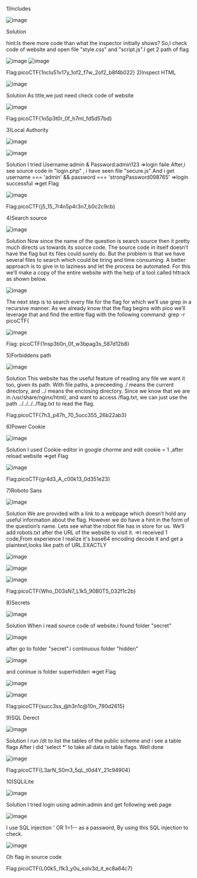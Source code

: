 1)Includes

![image](https://user-images.githubusercontent.com/95273832/165496507-1aea10b5-697b-4582-9272-4e740732e8b8.png)

Solution

hint:Is there more code than what the inspector initially shows?
So,I check code of website and open file "style.css" and "script.js".I get 2 path of flag

![image](https://user-images.githubusercontent.com/95273832/165496605-b771b3e3-c8b0-4502-ab27-893007da4ef0.png)
![image](https://user-images.githubusercontent.com/95273832/165496640-5128a469-c93d-405f-a243-2cb8ec31b2e4.png)

Flag:picoCTF{1nclu51v17y_1of2_f7w_2of2_b8f4b022}
2)Inspect HTML

![image](https://user-images.githubusercontent.com/95273832/165496814-6d9fcc38-1c96-4061-9fda-eac14d67ec4a.png)

Solution
As title,we just need check code of website 

![image](https://user-images.githubusercontent.com/95273832/165496928-70727dc3-a333-46ad-a32d-66d2be8ce289.png)

Flag:picoCTF{1n5p3t0r_0f_h7ml_fd5d57bd}

3)Local Authority

![image](https://user-images.githubusercontent.com/95273832/165497573-c6f9ed47-e2e8-4c47-90ca-02bb9de911d0.png)

![image](https://user-images.githubusercontent.com/95273832/165497353-093407af-4312-4a6a-8643-d82b156e5c3d.png)

Solution
I tried Username:admin & Password:admin123 =>login faile
After,i see source code in "login.php" , i have seen file "secure.js"
And i get  username === 'admin' && password === 'strongPassword098765'
=>login successful =>get Flag

![image](https://user-images.githubusercontent.com/95273832/165497518-73c026c7-f63f-4f4c-b7c8-536c335ad7be.png)

Flag:picoCTF{j5_15_7r4n5p4r3n7_b0c2c9cb}

4)Search source

![image](https://user-images.githubusercontent.com/95273832/165497788-219a904a-f7a9-4da2-8907-d866fc60be37.png)

Solution
Now since the name of the question is search source then it pretty much directs us towards its source code. The source code in itself doesn’t have the flag but its files could surely do. But the problem is that we have several files to search which could be tiring and time consuming. A better approach is to give in to laziness and let the process be automated. For this we’ll make a copy of the entire website with the help of a tool called httrack as shown below.

![image](https://user-images.githubusercontent.com/95273832/165499061-7d855899-df0c-4949-bc5d-d06f938ce389.png)

The next step is to search every file for the flag for which we’ll use grep in a recursive manner. As we already know that the flag begins with pico we’ll leverage that and find the entire flag with the following command: grep -r picoCTF{

![image](https://user-images.githubusercontent.com/95273832/165499190-4cde7bef-58a3-4ab3-954a-cc521ed34b76.png)

Flag: picoCTF{1nsp3ti0n_0f_w3bpag3s_587d12b8}

5)Forbiddens path

![image](https://user-images.githubusercontent.com/95273832/165499287-8ec97f50-31b2-4487-a477-47d6403cc7c7.png)

Solution
This website has the useful feature of reading any file we want it too, given its path. With file paths, a preceeding ./ means the current directory, and ../ means the enclosing directory. Since we know that we are in /usr/share/nginx/html/, and want to access /flag.txt, we can just use the path ../../../../flag.txt to read the flag.

Flag:picoCTF{7h3_p47h_70_5ucc355_26b22ab3}

6)Power Cookie

![image](https://user-images.githubusercontent.com/95273832/165499410-9386908c-c16a-4ee7-bd4d-13ed09eea66b.png)

Solution
I used Cookie-editor in google chorme and edit cookie = 1 ,after reload website
=>get Flag

![image](https://user-images.githubusercontent.com/95273832/165499584-3d376dab-8f07-4117-a521-fcc30f868e70.png)

Flag:picoCTF{gr4d3_A_c00k13_0d351e23}

7)Roboto Sans

![image](https://user-images.githubusercontent.com/95273832/165499744-b459564c-c7ee-482f-b63b-a7f28da28bf3.png)

Solution
We are provided with a link to a webpage which doesn’t hold any useful information about the flag. However we do have a hint in the form of the question’s name. Lets see what the robot file has in store for us. We’ll add robots.txt after the URL of the website to visit it.
=>I received 1 code,From experience I realize it's base64 encoding decode it and get a plaintext,looks like path of URL.EXACTLY

![image](https://user-images.githubusercontent.com/95273832/165499860-5c817ac8-5766-4d0f-a237-dbdaba218e2e.png)

![image](https://user-images.githubusercontent.com/95273832/165500002-16debfcf-7627-4f5f-b5dd-a2068e831ac5.png)

![image](https://user-images.githubusercontent.com/95273832/165500172-151a4e60-4b1d-4d94-a009-d3660efde9ce.png)

Flag:picoCTF{Who_D03sN7_L1k5_90B0T5_032f1c2b}

8)Secrets

![image](https://user-images.githubusercontent.com/95273832/165500242-c6cd655b-c04e-4cf4-9ca4-7de20112d3c9.png)

Solution
When i read source code of website.i found folder "secret"

![image](https://user-images.githubusercontent.com/95273832/165500322-11932493-1d70-4802-bcb1-8c5461c2ddab.png)

after go to folder "secret".i continuous folder "hidden"

![image](https://user-images.githubusercontent.com/95273832/165500399-a129ba95-9860-452d-a3aa-502ca8d80135.png)

and coninue is folder superhidden =>get Flag

![image](https://user-images.githubusercontent.com/95273832/165500483-04654444-b227-4806-a4b2-acd05ee9c02a.png)

![image](https://user-images.githubusercontent.com/95273832/165500544-1805eb4a-2266-48f7-9df4-5d80f7f79451.png)

Flag:picoCTF{succ3ss_@h3n1c@10n_790d2615}

9)SQL Derect

![image](https://user-images.githubusercontent.com/95273832/165500622-ac7c1ecf-6f51-4d8b-b9d1-2482c3a88e99.png)

Solution
I run /dt to list the tables of the public scheme and i see a table flags
After i did 'select *' to take all data in table flags. Well done

![image](https://user-images.githubusercontent.com/95273832/165500806-169bea6f-f233-4069-a8d3-bb2c8f208251.png)

Flag:picoCTF{L3arN_S0m3_5qL_t0d4Y_21c94904}

10)SQLiLite

![image](https://user-images.githubusercontent.com/95273832/165501080-64d43f7b-13e7-487b-af56-fae1a2d190f8.png)

Solution
I tried login using admin:admin and get following web page

![image](https://user-images.githubusercontent.com/95273832/165500987-ca44ef43-1db5-4a7c-90c2-b7b9859645e9.png)

I use SQL injection ' OR 1=1-- as a password, By using this SQL injection to check.

![image](https://user-images.githubusercontent.com/95273832/165501202-b0ec6798-ffef-4c54-a5e6-eef667f30e05.png)

Oh flag in source code

Flag:picoCTF{L00k5_l1k3_y0u_solv3d_it_ec8a64c7}




